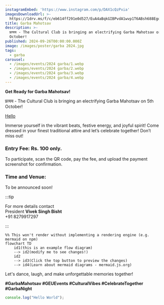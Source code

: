 ```yaml
---
instagramEmbed: 'https://www.instagram.com/p/DAX1cQzPxia'
imagesDownloadUrl: >-
  https://1drv.ms/f/c/eb614ff291e0d527/EuA4aBqkGIBPvdA1wvp1T6ABsh688EgogtoD9Ulk4kzoYg
title: Garba Mahotsav
description: >-
  प्रत्यय - The Cultural Club is bringing an electrifying Garba Mahotsav on 5th
  October!
published: 2024-09-26T00:00:00.000Z
image: /images/poster/garba 2024.jpg
tags:
  - garba
carousel:
  - /images/events/2024 garba/1.webp
  - /images/events/2024 garba/2.webp
  - /images/events/2024 garba/3.webp
  - /images/events/2024 garba/4.webp
---
```


**Get Ready for Garba Mahotsav!**

प्रत्यय - The Cultural Club is bringing an electrifying Garba Mahotsav on 5th
October!

[Hello](https://www.instagram.com/p/DAX1cQzPxia)

Immerse yourself in the vibrant beats, festive energy, and joyful spirit! Come
dressed in your finest traditional attire and let’s celebrate together! Don’t
miss out!

### Entry Fee: Rs. 100 only.

To participate, scan the QR code, pay the fee, and upload the payment screenshot
for confirmation.

### Time and Venue:

To be announced soon!

:::tip

For more details contact\
President **Vivek Singh Bisht**\
+91 8279917297

:::

```mermaid
%% This won't render without implementing a rendering engine (e.g. mermaid on npm)
flowchart TD
    id1(this is an example flow diagram) 
    --> id2(modify me to see changes!)
    id2 
    --> id3(Click the top button to preview the changes)
    --> id4(Learn about mermaid diagrams - mermaid.js.org)
```

Let's dance, laugh, and make unforgettable memories together!

**#GarbaMahotsav #GEUEvents #CulturalVibes #CelebrateTogether #GarbaNight**

```javascript
console.log("Hello World");
```
